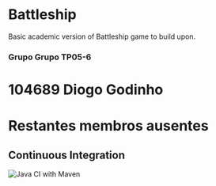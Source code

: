 # Battleship

Basic academic version of Battleship game to build upon.

### Grupo Grupo TP05-6
# 104689  Diogo Godinho
# Restantes membros ausentes

## Continuous Integration

![Java CI with Maven](https://github.com/<LEI-104689>/<Battleship_Game>/actions/workflows/maven.yml/badge.svg)
